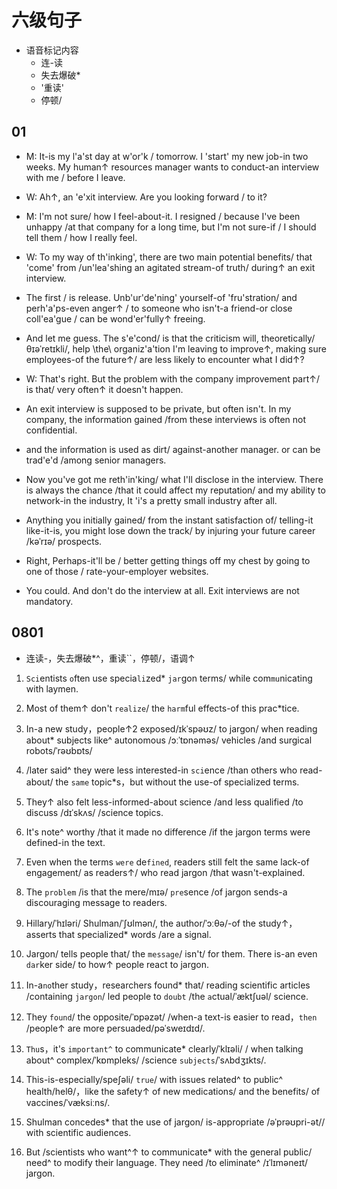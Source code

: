 # 六级句子

- 语音标记内容
  - 连-读
  - 失去爆破*
  - '重读'
  - 停顿/

## 01

- M: It-is my l'a'st day at w'or'k / tomorrow. I 'start' my new job-in two weeks. My human↑ resources manager wants to conduct-an interview with me / before I leave.
- W: Ah↑, an 'e'xit interview. Are you looking forward / to it?
- M: I'm not sure/ how I feel-about-it. I resigned / because I've been unhappy /at that company for a long time, but I'm not sure-if / I should tell them / how I really feel.
- W: To my way of th'inking', there are two main potential benefits/ that 'come' from /un'lea'shing an agitated stream-of truth/ during↑ an exit interview.

- The first / is release. Unb'ur'de'ning' yourself-of 'fru'stration/ and perh'a'ps-even anger↑ / to someone who isn't-a friend-or close coll'ea'gue / can be wond'er'fully↑ freeing.

- And let me guess. The s'e'cond/ is that the criticism will, theoretically/θɪəˈretɪkli/, help \the\ organiz'a'tion I'm leaving to improve↑, making sure employees-of the future↑/ are less likely to encounter what I did↑?

- W: That's right. But the problem with the company improvement part↑/ is that/ very often↑ it doesn't happen.
- An exit interview is supposed to be private, but often isn't. In my company, the information gained /from these interviews is often not confidential.
- and the information is used as dirt/ against-another manager. or can be trad'e'd /among senior managers.

- Now you've got me reth'in'king/ what I'll disclose in the interview. There is always the chance /that it could affect my reputation/ and my ability to network-in the industry, It 'i's a pretty small industry after all.
- Anything you initially gained/ from the instant satisfaction of/ telling-it like-it-is, you might lose down the track/ by injuring your future career /kəˈrɪə/ prospects.

- Right, Perhaps-it'll be / better getting things off my chest by going to one of those / rate-your-employer websites.
- You could. And don't do the interview at all. Exit interviews are not mandatory.

## 0801

- 连读-，失去爆破*^，重读``，停顿/，语调↑

1. `Sci`entists `o`ften use specia`li`zed* `jar`gon terms/ while com`mu`nicating with laymen.
2. Most of them↑ don't `realize`/ the `harm`ful effects-of this prac*tice.
3. In-a new study，people↑2 exposed/ɪkˈspəʊz/ to jargon/ when reading about* subjects like^ autonomous /ɔːˈtɒnəməs/ vehicles /and surgical robots/ˈrəʊbɒts/
4. /later said^ they were less interested-in `sci`ence /than others who read-about/ the `same` topic*s，but without the use-of specialized terms.
5. They↑ also felt less-informed-about science /and less qualified /to discuss /dɪˈskʌs/ /science topics.
6. It's note^ worthy /that it made no difference /if the jargon terms were defined-in the text.

7. Even when the terms `were` de`fined`, readers still felt the same lack-of engagement/ as readers↑/ who read jargon /that wasn't-explained.
8. The `problem` /is that the mere/mɪə/ `pre`sence /of jargon sends-a discouraging message to readers.
9. Hillary/ˈhɪləri/ Shulman/ˈʃʊlmən/, the author/ˈɔːθə/-of the study↑，asserts that specialized* words /are a signal.
10. Jargon/ tells people that/ the `message`/ isn't/ for them. There is-an even `dar`ker side/ to how↑ people react to jargon.
11. In-a`no`ther study，researchers found* that/ reading scientific articles /containing `jargon`/ led people to `doubt` /the `a`ctual/ˈæktʃuəl/ science.

12. They `found`/ the opposite/ˈɒpəzət/ /when-a text-is easier to read，`then` /people↑ are more persuaded/pəˈsweɪdɪd/.
13. `Thu`s，it's `important^` to communicate* clearly/ˈklɪəli/ / when talking about^ complex/ˈkɒmpleks/ /science `subjects`/ˈsʌbdʒɪkts/.
14. This-is-especially/speʃəli/ `true`/ with issues related^ to public^ health/helθ/，like the safety↑ of new medications/ and the benefits/ of vaccines/ˈvæksiːns/.
15. Shulman concedes* that the use of jargon/ is-appropriate /əˈprəʊpri-ət// with scientific audiences.
16. But /scientists who want^↑ to communicate* with the general public/ need^ to modify their language. They need /to eliminate^ /ɪˈlɪməneɪt/ jargon.
